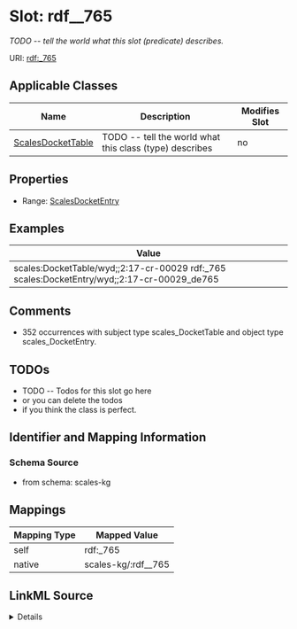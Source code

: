 

# Slot: rdf__765


_TODO -- tell the world what this slot (predicate) describes._





URI: [rdf:_765](http://www.w3.org/1999/02/22-rdf-syntax-ns#_765)



<!-- no inheritance hierarchy -->





## Applicable Classes

| Name | Description | Modifies Slot |
| --- | --- | --- |
| [ScalesDocketTable](../classes/ScalesDocketTable.md) | TODO -- tell the world what this class (type) describes |  no  |







## Properties

* Range: [ScalesDocketEntry](../classes/ScalesDocketEntry.md)






## Examples

| Value |
| --- |
| scales:DocketTable/wyd;;2:17-cr-00029 rdf:_765 scales:DocketEntry/wyd;;2:17-cr-00029_de765 |

## Comments

* 352 occurrences with subject type scales_DocketTable and object type scales_DocketEntry.

## TODOs

* TODO -- Todos for this slot go here
* or you can delete the todos
* if you think the class is perfect.

## Identifier and Mapping Information







### Schema Source


* from schema: scales-kg




## Mappings

| Mapping Type | Mapped Value |
| ---  | ---  |
| self | rdf:_765 |
| native | scales-kg/:rdf__765 |




## LinkML Source

<details>
```yaml
name: rdf__765
description: TODO -- tell the world what this slot (predicate) describes.
todos:
- TODO -- Todos for this slot go here
- or you can delete the todos
- if you think the class is perfect.
comments:
- 352 occurrences with subject type scales_DocketTable and object type scales_DocketEntry.
examples:
- value: scales:DocketTable/wyd;;2:17-cr-00029 rdf:_765 scales:DocketEntry/wyd;;2:17-cr-00029_de765
from_schema: scales-kg
rank: 1000
slot_uri: rdf:_765
alias: rdf__765
domain_of:
- scales_DocketTable
range: scales_DocketEntry

```
</details>